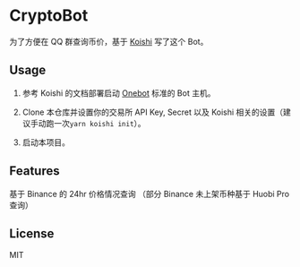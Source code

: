 # CryptoBot

为了方便在 QQ 群查询币价，基于 [Koishi](https://koishi.js.org/) 写了这个 Bot。

## Usage

1. 参考 Koishi 的文档部署启动 [Onebot](https://github.com/howmanybots/onebot) 标准的 Bot 主机。

2. Clone 本仓库并设置你的交易所 API Key, Secret 以及 Koishi 相关的设置（建议手动跑一次`yarn koishi init`）。

3. 启动本项目。

## Features

基于 Binance 的 24hr 价格情况查询 （部分 Binance 未上架币种基于 Huobi Pro 查询）

## License

MIT

